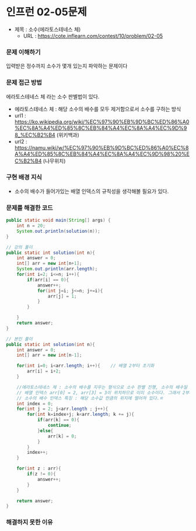 # 인프런 02-05문제
- 제목 :  소수(에라토스테네스 체)
  - URL : https://cote.inflearn.com/contest/10/problem/02-05

### 문제 이해하기
입력받은 정수까지 소수가 몇개 있는지 파악하는 문제이다
### 문제 접근 방법
에라토스테네스 체 라는 소수 판별법이 있다.
- 에라토스테네스 체 : 해당 소수의 배수를 모두 제거함으로서 소수를 구하는 방식
- url1 : https://ko.wikipedia.org/wiki/%EC%97%90%EB%9D%BC%ED%86%A0%EC%8A%A4%ED%85%8C%EB%84%A4%EC%8A%A4%EC%9D%98_%EC%B2%B4 (위키백과)
- url2 : https://namu.wiki/w/%EC%97%90%EB%9D%BC%ED%86%A0%EC%8A%A4%ED%85%8C%EB%84%A4%EC%8A%A4%EC%9D%98%20%EC%B2%B4 (나무위치)
### 구현 배경 지식
- 소수의 배수가 들어가있는 배열 인덱스의 규칙성을 생각해볼 필요가 있다.
### 문제를 해결한 코드
``` java
public static void main(String[] args) {
    int n = 20;
    System.out.println(solution(n));
}

// 강의 풀이 
public static int solution(int n){
    int answer = 0;
    int[] arr = new int[n+1];
    System.out.println(arr.length);
    for(int i=2; i<=n; i++){
        if(arr[i] == 0){
            answer++;
            for(int j=i; j<=n; j+=i){
                arr[j] = 1;
            }
        }

    }
    return answer;
}

// 본인 풀이
public static int solution(int n){
    int answer = 0;
    int[] arr = new int[n-1];

    for(int i=0; i<arr.length; i++){    // 배열 2부터 초기화
        arr[i] = i+2;
    }

    //에라토스테네스 체 : 소수의 배수를 지우는 형식으로 소수 판별 진행, 소수의 배수일 경우 0으로 초기화
    // 배열 인덱스 arr[0] = 2, arr[3] = 3이 위치하므로 이미 소수이다. 그래서 2부터 시작
    // 소수의 배수 인덱스 특징 : 해당 소수값 만큼의 위치에 떨어져 있다.ㅌ   
    int index = 0;
    for(int j = 2; j<arr.length ; j++){
        for(int k=index+j; k<arr.length; k += j){
            if(arr[k] == 0){
                continue;
            }else{
                arr[k] = 0;
            }
        }
        index++;
    }

    for(int z : arr){
        if(z != 0){
            answer++;
        }
    }

    return answer;
}
```

### 해결하지 못한 이유
